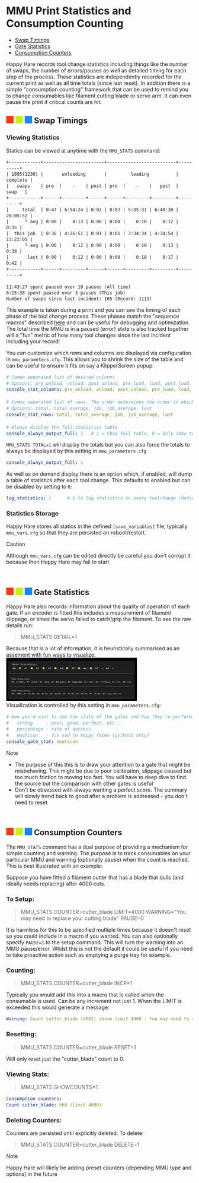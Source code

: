 # MMU Print Statistics and Consumption Counting
- [Swap Timings](#---swap-timings)<br>
- [Gate Statistics](#---gate-statistics)<br>
- [Consumption Counters](#---consumption-counters)<br>

Happy Hare records tool change statistics including things like the number of swaps, the number of errors/pauses as well as detailed timing for each step of the process. These statistics are independently recorded for the current print as well as all time totals (since last reset). In addition there is a simple "consumption counting" framework that can be used to remind you to change consumables like filament cutting blade or servo arm. It can even pause the print if critical counts are hit.

## ![#f03c15](/doc/resources/f03c15.png) ![#c5f015](/doc/resources/c5f015.png) ![#1589F0](/doc/resources/1589F0.png) Swap Timings

### Viewing Statistics
Statics can be viewed at anytime with the `MMU_STATS` command:
```
+------------+-----------------------+--------------------------+----------+
| 1895(1230) |       unloading       |         loading          | complete |
|   swaps    | pre  |    -    | post | pre  |    -    |   post  |   swap   |
+------------+------+---------+------+------+---------+---------+----------+
|     total  | 0:47 | 6:54:24 | 0:02 | 0:02 | 5:35:31 | 6:40:30 | 20:05:52 |
|      └ avg | 0:00 |    0:13 | 0:00 | 0:00 |    0:10 |    0:12 |     0:35 |
|  this job  | 0:36 | 4:26:51 | 0:01 | 0:01 | 3:34:34 | 4:34:54 | 13:22:01 |
|      └ avg | 0:00 |    0:12 | 0:00 | 0:00 |    0:10 |    0:13 |     0:38 |
|       last | 0:00 |    0:12 | 0:00 | 0:00 |    0:10 |    0:17 |     0:42 |
+------------+------+---------+------+------+---------+---------+----------+

11:43:27 spent paused over 10 pauses (All time)
8:15:38 spent paused over 3 pauses (This job)
Number of swaps since last incident: 105 (Record: 1111)
```

This example is taken during a print and you can see the timing of each phase of the tool change process. These phases match the "sequence macros" described [here](/doc/macro_customization.md) and can be useful for debugging and optimization. The total time the MMU is in a paused (error) state is also tracked together will a "fun" metric of how many tool changes since the last incident including your record!

You can customize which rows and columns are displayed via configuration in `mmu_parameters.cfg`.  This allows you to shrink the size of the table and can be useful to ensure it fits on say a KlipperScreen popup:

```yml
# Comma separated list of desired columns
# Options: pre_unload, unload, post_unload, pre_load, load, post_load, total
console_stat_columns: pre_unload, unload, post_unload, pre_load, load, post_load, total

# Comma seperated list of rows. The order determines the order in which they're shown.
# Options: total, total_average, job, job_average, last
console_stat_rows: total, total_average, job, job_average, last

# Always display the full statistics table
console_always_output_full: 1   # 1 = Show full table, 0 = Only show totals out of print
```
`MMU_STATS TOTAL=1` will display the totals but you can also force the totals to always be displayed by this setting in `mmu_parameters.cfg`
```yml
console_always_output_full: 1
```
As well as on demand display there is an option which, if enabled, will dump a table of statistics after each tool change. This defaults to enabled but can be disabled by setting to `0`:
```yml
log_statistics: 1      # 1 to log statistics on every toolchange (default), 0 to disable (but still recorded)
```

### Statistics Storage
Happy Hare stores all statics in the defined `[save_variables]` file, typically `mmu_vars.cfg` so that they are persisted on roboot/restart.

> [!CAUTION]  
> Although `mmu_vars.cfg` can be edited directly be careful you don't corrupt it because then Happy Hare may fail to start

<br>

## ![#f03c15](/doc/resources/f03c15.png) ![#c5f015](/doc/resources/c5f015.png) ![#1589F0](/doc/resources/1589F0.png) Gate Statistics
Happy Hare also records information about the quality of operation of each gate. If an encoder is fitted this includes a measurement of filament slippage, or times the servo failed to catch/grip the filament. To see the raw details run:

> MMU_STATS DETAIL=1

Because that is a lot of information, it is heuristically summarised as an assement with fun ways to visualize:
<img src="/doc/stats/gate_statistics.png" width="70%"><br>
Visualization is controlled by this setting in `mmu_parameters.cfg`:
```yml
# How you'd want to see the state of the gates and how they're performing
#   string     - poor, good, perfect, etc..
#   percentage - rate of success
#   emoticon   - fun sad to happy faces (python3 only)
console_gate_stat: emoticon
```

> [!NOTE]  
> - The purpose of this this is to draw your attention to a gate that might be misbehaving. This might be due to poor calibration, slippage caused but too much friction to moving too fast. You will have to deep dive to find the source but the comparison with other gates is useful
> - Don't be obsessed with always wanting a perfect score. The summary will slowly trend back to good after a problem is addressed - you don't need to reset

<br>

## ![#f03c15](/doc/resources/f03c15.png) ![#c5f015](/doc/resources/c5f015.png) ![#1589F0](/doc/resources/1589F0.png) Consumption Counters

The `MMU_STATS` command has a dual purpose of providing a mechanism for simple counting and warning. The purpose is to track consumables on your particular MMU and warning (optionally pause) when the count is reached. This is best illustrated with an example:

Suppose you have fitted a filament cutter that has a blade that dulls (and ideally needs replacing) after 4000 cuts.

### To Setup:

> MMU_STATS COUNTER=cutter_blade LIMIT=4000 WARNING="You may need to replace your cutting blade" PAUSE=0

It is harmless for this to be specified multiple times because it doesn't reset so you could include in a macro if you wanted. You can also optionally specify `PAUSE=1` to the setup command. This will turn the warning into an MMU pause/error. Whilst this is not the default it could be useful if you need to take proactive action such as emptying a purge tray for example.

### Counting:

> MMU_STATS COUNTER=cutter_blade INCR=1

Typically you would add this into a macro that is called when the consumable is used. Can be any increment not just 1. When the LIMIT is exceeded this would generate a message:
```yml
Warning: Count cutter_blade (4001) above limit 4000 : You may need to replace your cutting blade
```

### Resetting:

> MMU_STATS COUNTER=cutter_blade RESET=1

Will only reset just the "cutter_blade" count to 0.

### Viewing Stats:

> MMU_STATS SHOWCOUNTS=1

```yml
Consumption counters:
Count cutter_blade: 568 (limit 4000)
```

### Deleting Counters:
Counters are persisted until explicitly deleted. To delete:

> MMU_STATS COUNTER=cutter_blade DELETE=1

> [!NOTE]  
> Happy Hare will likely be adding preset counters (depending MMU type and options) in the future

